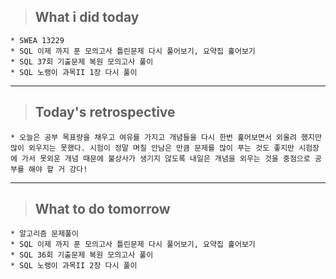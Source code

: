>## What i did today
    * SWEA 13229
    * SQL 이제 까지 푼 모의고사 틀린문제 다시 풀어보기, 요약집 훑어보기
    * SQL 37회 기출문제 복원 모의고사 풀이
    * SQL 노랭이 과목II 1장 다시 풀이
---

>## Today's retrospective
    * 오늘은 공부 목표량을 채우고 여유를 가지고 개념들을 다시 한번 훑어보면서 외울려 했지만 많이 외우지는 못했다. 시험이 정말 며칠 안남은 만큼 문제를 많이 푸는 것도 좋지만 시험장에 가서 못외운 개념 때문에 불상사가 생기지 않도록 내일은 개념을 외우는 것을 중점으로 공부를 해야 할 거 강다!  
---
>## What to do tomorrow
    * 알고리즘 문제풀이 
    * SQL 이제 까지 푼 모의고사 틀린문제 다시 풀어보기, 요약집 훑어보기
    * SQL 36회 기출문제 복원 모의고사 풀이
    * SQL 노랭이 과목II 2장 다시 풀이